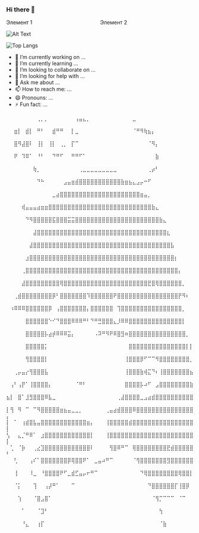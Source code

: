 ### Hi there 👋

<div style="display: flex;">
  <div style="flex: 1;">Элемент 1</div>
  <div style="flex: 1;">Элемент 2</div>
</div>


![Alt Text](https://media.giphy.com/media/11KzOet1ElBDz2/giphy.gif)


![Top Langs](https://github-readme-stats.vercel.app/api/top-langs/?username=somuthink&layout=compact&theme=github_dark)

</div>

- 🔭 I’m currently working on ...
- 🌱 I’m currently learning ...
- 👯 I’m looking to collaborate on ...
- 🤔 I’m looking for help with ...
- 💬 Ask me about ...
- 📫 How to reach me: ...
- 😄 Pronouns: ...
- ⚡ Fun fact: ...

  
⠀⠀⠀⠀⠀⠀⠀⠀⢀⡀⡀⠀⠀⠀⠀⠀⠀⠀⢠⣤⣄⡀⠀⠀⠀⠀⠀⠀⠀⠀⠀⠀⠀⣀⠀⠀⠀⠀⠀⠀⠀⠀⠀⠀⠀⠀⠀⠀⠀⠀
⠀⠀⣶⡇⠀⣾⡇⠀⠛⠃⠀⠀⣾⠛⠛⠀⠀⡇⣀⠀⠀⠀⠀⠀⠀⠀⠀⠀⠀⠀⠀⠀⠀⠈⠛⠻⢷⣦⡄⠀⠀⠀⠀⠀⠀⠀⠀⠀⠀⠀
⠀⠀⣿⠻⣼⣿⠇⠀⢸⡇⠀⢸⡇⠀⢀⡀⠀⡏⠉⠀⠀⠀⠀⠀⠀⠀⠀⠀⠀⠀⠀⠀⠀⠀⠀⠀⠀⠈⠻⡄⠀⠀⠀⠀⠀⠀⠀⠀⠀⠀
⠀⠀⠟⠀⠹⠿⠁⠀⠘⠃⠀⠀⠙⠛⠋⠀⠀⠛⠛⠋⠁⠀⠀⠀⠀⠀⠀⠀⠀⠀⠀⠀⠀⠀⠀⠀⠀⠀⠀⣷⠀⠀⠀⠀⠀⠀⠀⠀⠀⠀
⠀⠀⠀⠀⠀⠀⠀⢷⡀⠀⠀⠀⠀⠀⠀⠀⠀⠀⠀⢀⣀⣀⣀⣀⣀⣀⣀⣀⣀⠀⠀⠀⠀⠀⠀⠀⠀⢀⡴⠃⠀⠀⠀⠀⠀⠀⠀⠀⠀⠀
⠀⠀⠀⠀⠀⠀⠀⠀⠙⠓⠀⠀⠀⠀⠀⣠⣤⣶⣾⣿⣿⣿⣿⣿⣿⣿⣿⣿⣿⣿⣷⣶⣦⣄⣠⡤⠒⠋⠀⠀⠀⠀⠀⠀⠀⠀⠀⠀⠀⠀
⠀⠀⠀⠀⠀⠀⠀⠀⠀⠀⠀⠀⣀⣴⣿⣿⣿⣿⣿⣿⣿⣿⣿⣿⣿⣿⣿⣿⣿⣿⣿⣿⣿⣿⣿⣶⣤⡀⠀⠀⠀⠀⠀⠀⠀⠀⠀⠀⠀⠀
⠀⠀⠀⠀⢾⣤⣤⣤⣴⣶⣶⣿⣿⣿⣿⣿⣿⣿⣿⣿⣿⣿⣿⣿⣿⣿⣿⣿⣿⣿⣿⣿⣿⣿⣿⣿⣿⣿⣷⣄⠀⠀⠀⠀⠀⠀⠀⠀⠀⠀
⠀⠀⠀⠀⠀⠙⠻⣿⣿⣿⣿⣿⣯⣿⣿⣿⣭⣭⣿⣿⣿⣿⣿⣿⣿⣿⣿⣿⣿⣿⣿⣿⣿⣿⣿⣿⣿⣿⣿⣿⣷⣄⠀⠀⠀⠀⠀⠀⠀⠀
⠀⠀⠀⠀⠀⠀⠀⣼⣿⣿⣿⣿⣿⣿⣿⣿⣿⣿⣿⣿⣿⣿⣿⣿⣿⣿⣿⣿⣿⣿⣿⣿⣿⣿⣿⣿⣿⣿⣿⣿⣿⣿⣆⠀⠀⠀⠀⠀⠀⠀
⠀⠀⠀⠀⠀⠀⣼⣿⣿⣿⣿⣿⣿⣿⣿⣿⣿⣿⣿⣿⣿⣿⣿⣿⣿⣿⣿⣿⣿⣿⣿⣿⣿⣿⣿⣿⣿⣿⣿⣿⣿⣿⣿⣧⠀⠀⠀⠀⠀⠀
⠀⠀⠀⠀⠀⣰⣿⣿⣿⣿⣿⣿⣿⣿⣿⣿⣿⣿⣿⣿⣿⣿⣿⣿⣿⣿⣿⣿⣿⣿⣿⣿⣿⣿⣿⣿⣿⣿⣿⣿⣿⣿⣿⣿⡆⠀⠀⠀⠀⠀
⠀⠀⠀⠀⢀⣿⣿⣿⣿⣿⣿⣿⣿⣿⣿⣿⣿⣿⣿⣿⣿⣿⣿⣿⣿⣿⣿⣿⣿⣿⣿⣿⣿⣿⣿⣿⣿⣿⣿⣿⣿⣿⣿⣿⣿⡄⠀⠀⠀⠀
⠀⠀⠀⠀⣼⣿⣿⣿⣿⣿⣿⣿⣿⣿⢿⣿⣿⣿⣿⣿⣿⣿⣿⣿⣿⣿⣿⣿⣿⣿⣿⣿⣿⣿⣿⣿⣿⣟⣿⢿⣿⣿⣿⣿⣿⣿⡀⠀⠀⠀
⠀⠀⢀⣾⣿⣿⣿⣿⣿⣿⣿⣿⡿⠃⣿⣿⣿⣿⣿⣿⣿⠹⣿⣿⣿⣿⣿⣿⠟⣿⣿⣿⣿⣿⣿⣿⣿⣿⣿⣿⣿⣿⣿⣿⣿⡟⠻⠆⠀⠀
⠀⠰⠿⠿⠿⣿⣿⣿⣿⣿⣿⡿⠀⢠⣿⣿⣿⣿⣿⣿⣿⡄⣿⣿⣿⣿⣿⣿⠀⢹⣿⣿⣿⣿⣿⣿⣿⣿⣿⣿⣿⣿⣿⣿⣿⣿⡀⠀⠀⠀
⠀⠀⠀⠀⠀⣿⣿⣿⣿⣿⣿⠑⠊⠙⣿⣿⣿⠿⠿⠿⠛⠃⠙⠛⣛⣿⣿⣿⣄⡸⠿⠿⣿⣿⣿⣿⣿⣿⣿⣿⣿⣿⣿⣿⣿⣿⡇⠀⠀⠀
⠀⠀⠀⠀⠀⣿⣿⣿⣿⣿⡧⣴⡾⠿⠿⠿⣭⡄⠀⠀⠀⠀⠀⠠⠽⠛⠻⠟⠿⣿⣻⠶⣿⣿⣿⣿⣿⣿⣿⣿⣿⣿⣿⣿⣿⣿⣿⡀⠀⠀
⠀⠀⠀⠀⠀⣿⣿⣿⣿⣿⡅⠀⠀⠀⠀⠀⠀⠀⠀⠀⠀⠀⠀⠀⠀⠀⠀⠀⠀⠀⠀⠀⣿⣿⣿⣿⣿⣿⣿⣿⣿⣿⣿⣿⣿⣿⣿⡇⡇⠀
⠀⠀⠀⠀⠀⢻⣿⣿⣿⣿⡇⠀⠀⠀⠀⠀⠀⠀⠀⠀⠀⠀⠀⠀⠀⠀⠀⠀⠀⠀⠀⢸⣿⣿⣿⡿⠋⠉⠉⠻⣿⣿⣿⣿⣿⣿⣿⣿⡀⠀
⠀⠀⢀⡤⣤⡔⢻⣿⣿⣿⣧⠀⠀⠀⠀⠀⠀⠀⠀⠀⠀⠀⠀⠀⠀⠀⠀⠀⠀⠀⠀⢸⣿⣿⣿⣷⢾⣍⠙⠆⢸⣿⣿⣿⣿⣿⣿⣿⣦⠀
⠀⢠⠃⢠⡟⠁⢸⣿⣿⣿⣿⡄⠀⠀⠀⠀⠀⠀⠈⠛⠃⠀⠀⠀⠀⠀⠀⠀⠀⠀⠀⣿⣿⣿⣿⡧⠴⠋⠀⣠⣿⣿⣿⣿⣿⣿⣿⣿⣷⠀
⣦⡇⠀⣿⠁⣸⣻⣿⣿⣿⠿⣧⣀⠀⠀⠀⠀⠀⠀⠀⠀⠀⠀⠀⠀⠀⠀⠀⠀⢀⣼⣿⣿⣿⣿⣀⣠⣴⣾⣿⣿⣿⣿⣿⣿⣿⣿⣿⣿⠀
⡇⢻⠀⠻⠀⠉⠀⠉⠻⣿⣿⣿⣿⣿⣶⣦⣤⣀⣀⡀⠀⠀⠀⠀⠀⠀⢀⣤⣴⣾⣿⣿⣿⠿⣿⣿⣿⣿⣿⣿⣿⣿⣿⣿⣿⣿⣿⣿⣿⡄
⡇⠀⠁⠀⢰⣾⣿⣧⣤⣿⣿⣿⣿⣿⣿⣿⣿⣿⣿⣿⣿⣶⡄⠀⠀⠀⢸⣿⣿⣿⣿⣿⣾⣿⣿⣿⣿⣿⣿⣿⣿⣿⣿⣿⣿⣿⣿⣿⣿⡇
⢣⠀⠀⣄⡈⠛⠿⠁⠀⣰⣿⣿⣿⣿⣿⣿⣿⣿⣿⣿⣿⣿⡇⠀⠀⠀⢸⣿⣿⣿⣿⣿⣿⣿⣿⣿⣿⣿⣿⣿⣿⣿⣿⣿⣿⣿⣿⣿⣿⡇
⠀⢁⠀⠈⡷⠀⠀⢀⣔⣹⣿⣿⣿⣿⣿⣿⣿⣿⣿⣿⣿⣿⠇⠀⠀⠀⠀⢻⣿⠿⠛⠉⠀⢿⣿⣿⣿⣿⣿⣿⣿⣿⣟⣾⣿⣿⣿⣿⣿⠃
⠀⠀⢃⠀⠀⠀⢠⠎⠁⣿⣿⣿⣿⣿⣿⣿⡿⢿⣿⣿⠟⠁⠀⣀⣤⠴⠛⠉⠀⠀⠀⠀⠀⠈⢻⣿⣿⣿⣿⣿⣿⣿⣻⣿⣿⣿⣿⣿⣿⠀
⠀⠀⢸⠀⠀⠀⠸⣀⠀⠘⣿⣿⣿⣿⠟⠋⣀⣾⣋⣤⡤⠖⠛⠉⠀⠀⠀⠀⠀⠀⠀⠀⠀⠀⠀⠙⢿⣿⣿⣿⣿⣿⣿⣿⣿⢿⣿⣿⡇⠀
⠀⠀⠈⡅⠀⠀⠀⢹⠀⠀⢠⡼⠛⠁⠀⠀⠀⠉⠀⠀⠀⠀⠀⠀⠀⠀⠀⠀⠀⠀⠀⠀⠀⠀⠀⠀⠀⠙⣿⣿⣿⣿⣿⣿⡏⢸⣿⡿⠀⠀
⠀⠀⠀⢱⠀⠀⠀⠈⣿⣠⣿⠁⠀⠀⠀⠀⠀⠀⠀⠀⠀⠀⠀⠀⠀⠀⠀⠀⠀⠀⠀⠀⠀⠀⠀⠀⠀⠀⠈⢻⡉⠉⠉⠉⠀⠈⠉⠀⠀⠀
⠀⠀⠀⠀⠁⠀⠀⠀⠈⣹⠃⠀⠀⠀⠀⠀⠀⠀⠀⠀⠀⠀⠀⠀⠀⠀⠀⠀⠀⠀⠀⠀⠀⠀⠀⠀⠀⠀⠀⠀⢳⠀⠀⠀⠀⠀⠀⠀⠀⠀
⠀⠀⠀⠀⠘⣄⠀⠀⢰⡏⠀⠀⠀⠀⠀⠀⠀⠀⠀⠀⠀⠀⠀⠀⠀⠀⠀⠀⠀⠀⠀⠀⠀⠀⠀⠀⠀⠀⠀⠀⠈⣷⠀⠀⠀⠀⠀⠀⠀⠀
